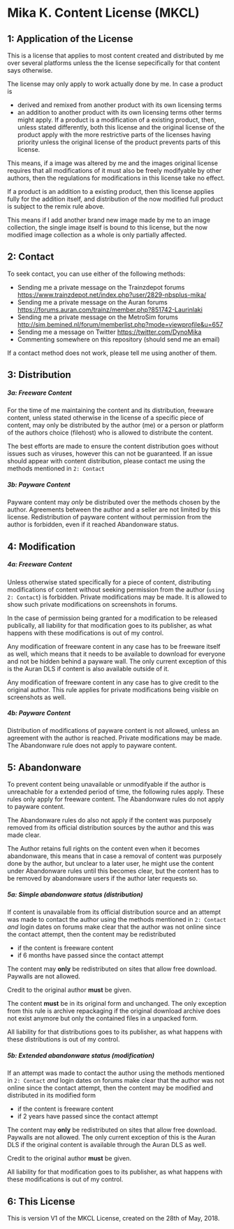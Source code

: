 # Mika K. Content License (MKCL)

## 1: Application of the License

This is a license that applies to most content created and distributed by me over several platforms unless the the license sepecifically for that content says otherwise.

The license may only apply to work actually done by me. In case a product is 
*  derived and remixed from another product with its own licensing terms
*  an addition to another product with its own licensing terms
other terms might apply. If a product is a modification of a existing product, then, unless stated differently, both this license and the original license of the product apply with the more restrictive parts of the licenses having priority unless the original license of the product prevents parts of this license.

This means, if a image was altered by me and the images original license requires that all modifications of it must also be freely modifyable by other authors, then the regulations for modifications in this license take no effect.

If a product is an addition to a existing product, then this license applies fully for the addition itself, and distribution of the now modified full product is subject to the remix rule above.

This means if I add another brand new image made by me to an image collection, the single image itself is bound to this license, but the now modified image collection as a whole is only partially affected.



## 2: Contact

To seek contact, you can use either of the following methods:
* Sending me a private message on the Trainzdepot forums https://www.trainzdepot.net/index.php?user/2829-nbsplus-mika/
* Sending me a private message on the Auran forums https://forums.auran.com/trainz/member.php?851742-Laurinlaki
* Sending me a private message on the MetroSim forums http://sim.bemined.nl/forum/memberlist.php?mode=viewprofile&u=657
* Sending me a message on Twitter https://twitter.com/DynoMika
* Commenting somewhere on this repository (should send me an email)

If a contact method does not work, please tell me using another of them.


## 3: Distribution

##### 3a: Freeware Content

For the time of me maintaining the content and its distribution, freeware content, unless stated otherwise in the license of a specific piece of content, may only be distributed by the author (me) or a person or platform of the authors choice (filehost) who is allowed to distribute the content.

The best efforts are made to ensure the content distribution goes without issues such as viruses, however this can not be guaranteed. If an issue should appear with content distribution, please contact me using the methods mentioned in `2: Contact`


##### 3b: Payware Content

Payware content may *only* be distributed over the methods chosen by the author. Agreements between the author and a seller are not limited by this license. Redistribution of payware content without permission from the author is forbidden, even if it reached Abandonware status.

## 4: Modification

##### 4a: Freeware Content

Unless otherwise stated specifically for a piece of content, distributing modifications of content without seeking permission from the author (`using 2: Contact`) is forbidden. Private modifications may be made. It is allowed to show such private modifications on screenshots in forums.

In the case of permission being granted for a modification to be released publically, all liability for that modification goes to its publisher, as what happens with these modifications is out of my control.

Any modification of freeware content in any case has to be freeware itself as well, which means that it needs to be available to download for everyone and not be hidden behind a payware wall. The only current exception of this is the Auran DLS if content is also available outside of it.

Any modification of freeware content in any case has to give credit to the original author. This rule applies for private modifications being visible on screenshots as well.


##### 4b: Payware Content

Distribution of modifications of payware content is not allowed, unless an agreement with the author is reached. Private modifications may be made. The Abandonware rule does not apply to payware content.


## 5: Abandonware

To prevent content being unavailable or unmodifyable if the author is unreachable for a extended period of time, the following rules apply. These rules only apply for freeware content. The Abandonware rules do not apply to payware content.

The Abandonware rules do also not apply if the content was purposely removed from its official distribution sources by the author and this was made clear.

The Author retains full rights on the content even when it becomes abandonware, this means that in case a removal of content was purposely done by the author, but unclear to a later user, he might use the content under Abandonware rules until this becomes clear, but the content has to be removed by abandonware users if the author later requests so.


##### 5a: Simple abandonware status (distribution)

If content is unavailable from its official distribution source and an attempt was made to contact the author using the methods mentioned in `2: Contact` *and* login dates on forums make clear that the author was not online since the contact attempt, then the content may be redistributed

* if the content is freeware content
* if 6 months have passed since the contact attempt

The content may **only** be redistributed on sites that allow free download. Paywalls are not allowed.

Credit to the original author **must** be given.

The content **must** be in its original form and unchanged. The only exception from this rule is archive repackaging if the original download archive does not exist anymore but only the contained files in a unpacked form.

All liability for that distributions goes to its publisher, as what happens with these distributions is out of my control.

##### 5b: Extended abandonware status (modification)

If an attempt was made to contact the author using the methods mentioned in `2: Contact` *and* login dates on forums make clear that the author was not online since the contact attempt, then the content may be modified and distributed in its modified form

* if the content is freeware content
* if 2 years have passed since the contact attempt

The content may **only** be redistributed on sites that allow free download. Paywalls are not allowed. The only current exception of this is the Auran DLS if the original content is available through the Auran DLS as well.

Credit to the original author **must** be given.

All liability for that modification goes to its publisher, as what happens with these modifications is out of my control.


## 6: This License

This is version V1 of the MKCL License, created on the 28th of May, 2018.
